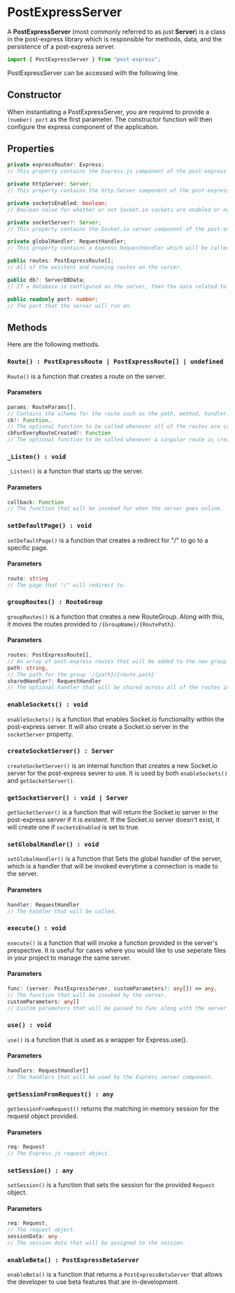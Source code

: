 # PostExpressServer
A <b>PostExpressServer</b> (most commonly referred to as just <b>Server</b>) is a class in the post-express library which is responsible for methods, data, and the persistence of a post-express server.

```typescript
import { PostExpressServer } from "post-express";
```

PostExpressServer can be accessed with the following line.

## Constructor
When instantiating a PostExpressServer, you are required to provide a `(number) port` as the first parameter. The constructor function will then configure the express component of the application.

## Properties
```typescript
private expressRouter: Express; 
// This property contains the Express.js component of the post-express server.
```
```typescript
private httpServer: Server; 
// This property contains the http.Server component of the post-express server, which is responsible for configuring things such as web sockets in Socket.io.
```
```typescript
private socketsEnabled: boolean; 
// Boolean value for whether or not Socket.io sockets are enabled or not.
```
```typescript
private socketServer?: Server; 
// This property contains the Socket.io server component of the post-express server, if socketsEnabled is true, and a server is instantiated.
```
```typescript
private globalHandler: RequestHandler; 
// This property contains a Express.RequestHandler which will be called for every request made to the server.
```
```typescript
public routes: PostExpressRoute[]; 
// All of the existent and running routes on the server.
```
```typescript
public db?: ServerDBData; 
// If a database is configured on the server, then the data related to the connection will be stored here.
```
```typescript
public readonly port: number; 
// The port that the server will run on.
```

## Methods
Here are the following methods.
### `Route() : PostExpressRoute | PostExpressRoute[] | undefined`
`Route()` is a function that creates a route on the server.

#### Parameters
```typescript
params: RouteParams[],
// Contains the schema for the route such as the path, method, handler, and misc options.
cb?: Function,
// The optional function to be called whenever all of the routes are created.
cbForEveryRouteCreated?: Function
// The optional function to be called whenever a singular route is created.
```

### `_Listen() : void`
`_Listen()` is a functon that starts up the server.

#### Parameters
```typescript
callback: Function
// The function that will be invoked for when the server goes online.
```

### `setDefaultPage() : void`
`setDefaultPage()` is a function that creates a redirect for "/" to go to a specific page.

#### Parameters
```typescript
route: string
// The page that "/" will redirect to.
```

### `groupRoutes() : RouteGroup`
`groupRoutes()` is a function that creates a new RouteGroup. Along with this, it moves the routes provided to `/{GroupName}/{RoutePath}`.

#### Parameters
```typescript
routes: PostExpressRoute[],
// An array of post-express routes that will be added to the new group.
path: string,
// The path for the group `/{path}/{route.path}`
sharedHandler?: RequestHandler
// The optional handler that will be shared across all of the routes in the group.
```

### `enableSockets() : void`
`enableSockets()` is a function that enables Socket.io functionality within the post-express server. It will also create a Socket.io server in the `socketServer` property.

### `createSocketServer() : Server`
`createSocketServer()` is an internal function that creates a new Socket.io server for the post-express sevrer to use. It is used by both `enableSockets()` and `getSocketServer()`.

### `getSocketServer() : void | Server`
`getSocketServer()` is a function that will return the Socket.io server in the post-express server if it is existent. If the Socket.io server doesn't exist, it will create one if `socketsEnabled` is set to true.

### `setGlobalHandler() : void`
`setGlobalHandler()` is a function that Sets the global handler of the server, which is a handler that will be invoked everytime a connection is made to the server.

#### Parameters
```typescript
handler: RequestHandler
// The handler that will be called.
```

### `execute() : void`
`execute()` is a function that will invoke a function provided in the server's prespective. It is useful for cases where you would like to use seperate files in your project to manage the same server.

#### Parameters
```typescript
func: (server: PostExpressServer, customParameters?: any[]) => any,
// The function that will be invoked by the server.
customParameters: any[]
// Custom parameters that will be passed to func along with the server.
```

### `use() : void`
`use()` is a function that is used as a wrapper for Express.use().

#### Parameters
```typescript
handlers: RequestHandler[]
// The handlers that will be used by the Express server component.
```

### `getSessionFromRequest() : any`
`getSessionFromRequest()` returns the matching in-memory session for the request object provided.

#### Parameters
```typescript
req: Request
// The Express.js request object.
```

### `setSession() : any`
`setSession()` is a function that sets the session for the provided `Request` object.

#### Parameters
```typescript
req: Request,
// The request object.
sessionData: any
// The session data that will be assigned to the session.
```

### `enableBeta() : PostExpressBetaServer`
`enableBeta()` is a function that returns a `PostExpressBetaServer` that allows the developer to use beta features that are in-development.